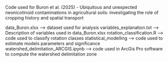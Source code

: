 Code used for Buron et al. (2025) - Ubiquitous and unexpected neonicotinoid contaminations in agricultural soils: investigating the role of cropping history and spatial transport

data_Buron.xlsx --> dataset used for analysis
variables_explanation.txt --> Description of variables used in data_Buron.xlsx
rotation_classification.R --> code used to classify rotation classes
statistical_modelling --> code used to estimate models parameters and significance
watershed_delimitation_ARCGIS.ipynb --> code used in ArcGis Pro software to compute the watershed delimitation zone
